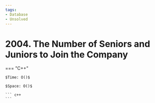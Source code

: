 ```yaml
---
tags:
- Database
- Unsolved
---
```



# 2004. The Number of Seniors and Juniors to Join the Company

=== "C++"

    $Time: O()$

    $Space: O()$

    ``` c++
    ```